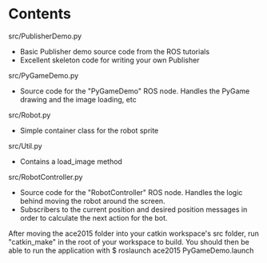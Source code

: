 Contents
========

src/PublisherDemo.py
  - Basic Publisher demo source code from the ROS tutorials
  - Excellent skeleton code for writing your own Publisher
  
src/PyGameDemo.py
  - Source code for the "PyGameDemo" ROS node. Handles the PyGame drawing and the image loading, etc
  
src/Robot.py
  - Simple container class for the robot sprite
  
src/Util.py
  - Contains a load_image method 
  
src/RobotController.py
  - Source code for the "RobotController" ROS node. Handles the logic behind moving the robot around the screen.
  - Subscribers to the current position and desired position messages in order to calculate the next action for the bot. 

After moving the ace2015 folder into your catkin workspace's src folder, run "catkin_make" in the root of your workspace to build. You should then be able to run the application with $ roslaunch ace2015 PyGameDemo.launch
